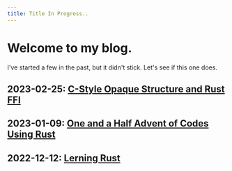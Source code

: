 ```yaml
---
title: Title In Progress..
---
```

# Welcome to my blog.
I've started a few in the past, but it didn't stick. Let's see if this one does.

## 2023-02-25: [C-Style Opaque Structure and Rust FFI](_posts/2023-02-25-rust__ffi_opaque.md)
## 2023-01-09: [One and a Half Advent of Codes Using Rust](_posts/2023-01-09-rust__aoc.md)
## 2022-12-12: [Lerning Rust](_posts/2022-12-12-rust__learning_rust.md)
